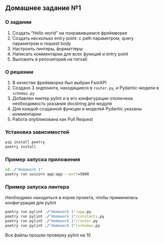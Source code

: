## Домашнее задание №1

### О задании
1. Создать “Hello world” на понравившемся фреймворке
2. Создать несколько entry point: с path параметром, query параметром и request body
3. Настроить линтеры, форматтеры
4. Написать комментарии для всех функций и entry point
5. Выложить в репозиторий на гитхаб

### О решении
1. В качестве фреймворка был выбран FastAPI
2. Создано 3 эндпоинта, находящиеся в `router.py`, и Pydantic-модели в `schemas.py`
3. Добавлен линтер pylint и в его конфигурации отключена необходимость указания docstring для модуля
4. Для каждой созданной функции и моделей Pydantic указаны комментарии
5. Работа опубликована как Pull Request

### Установка зависимостей
```cmd
pip install poetry
poetry install
```

### Пример запуска приложения
```cmd
cd ./"Homework 1"
poetry run uvicorn app:app --port=5000
```

### Пример запуска линтера
Необходимо находиться в корне проекта, чтобы применилась конфигурация для pylint
```cmd
poetry run pylint ./"Homework 1"/app.py
poetry run pylint ./"Homework 1"/constants.py
poetry run pylint ./"Homework 1"/router.py
poetry run pylint ./"Homework 1"/schemas.py
```
Все файлы прошли проверку pylint на 10